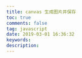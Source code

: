 ```yaml
---
title: canvas 生成图片并保存
toc: true
comments: false
tag: javascript
date: 2019-03-01 16:36:32
keywords:
description:
---
```

